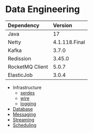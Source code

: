 # Data Engineering

| Dependency      | Version       |
|:----------------|:--------------|
| Java            | 17            |
| Netty           | 4.1.118.Final |
| Kafka           | 3.7.0         |
| Redission       | 3.45.0        |
| RocketMQ Client | 5.0.7         |
| ElasticJob      | 3.0.4         |

- Infrastructure
    - [serdes](./doc/serdes.md)
    - [wire](./doc/wire.md)
    - [logging](./doc/logging.md)
- [Database](./doc/database.md)
- [Messaging](./doc/messaging.md)
- [Streaming](./doc/streaming.md)
- [Scheduling](./doc/scheduling.md)



